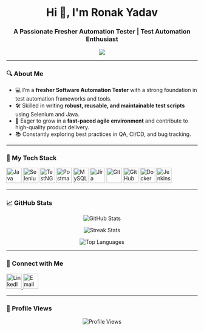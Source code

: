 <h1 align="center">Hi 👋, I'm Ronak Yadav</h1>
<h3 align="center">A Passionate Fresher Automation Tester | Test Automation Enthusiast</h3>

<p align="center">
  <img src="https://readme-typing-svg.herokuapp.com/?lines=Java%20%7C%20Selenium%20%7C%20TestNG%20%7C%20Jira%20%7C%20GitHub%20%7C%20SQL%20%7C%20Postman%20%7C%20Docker%20%7C%20Jenkins;Always%20Learning%20New%20Things!&center=true&width=500&height=45">
</p>

---

### 🔍 About Me

- 💻 I’m a **fresher Software Automation Tester** with a strong foundation in test automation frameworks and tools.
- 🛠 Skilled in writing **robust, reusable, and maintainable test scripts** using Selenium and Java.
- 🚀 Eager to grow in a **fast-paced agile environment** and contribute to high-quality product delivery.
- 📚 Constantly exploring best practices in QA, CI/CD, and bug tracking.

---

### 🧰 My Tech Stack

<p align="left">
  <img src="https://cdn.jsdelivr.net/gh/devicons/devicon/icons/java/java-original.svg" alt="Java" width="40" height="40"/>
  <img src="https://raw.githubusercontent.com/SeleniumHQ/selenium/main/common/src/web/images/logo.svg" alt="Selenium" width="40" height="40"/>
  <img src="https://seeklogo.com/images/T/testng-logo-4695B451EE-seeklogo.com.png" alt="TestNG" width="40" height="40"/>
  <img src="https://cdn.worldvectorlogo.com/logos/postman.svg" alt="Postman" width="40" height="40"/>
  <img src="https://cdn.jsdelivr.net/gh/devicons/devicon/icons/mysql/mysql-original.svg" alt="MySQL" width="40" height="40"/>
  <img src="https://cdn.icon-icons.com/icons2/3053/PNG/512/jira_alt_macos_bigsur_icon_189290.png" alt="Jira" width="40" height="40"/>
  <img src="https://cdn.jsdelivr.net/gh/devicons/devicon/icons/git/git-original.svg" alt="Git" width="40" height="40"/>
  <img src="https://cdn.jsdelivr.net/gh/devicons/devicon/icons/github/github-original.svg" alt="GitHub" width="40" height="40"/>
  <img src="https://cdn.jsdelivr.net/gh/devicons/devicon/icons/docker/docker-original.svg" alt="Docker" width="40" height="40"/>
  <img src="https://www.jenkins.io/images/logos/jenkins/jenkins.svg" alt="Jenkins" width="40" height="40"/>
</p>

---

### 📈 GitHub Stats

<p align="center">
  <img src="https://github-readme-stats.vercel.app/api?username=Ronak010325&show_icons=true&theme=tokyonight" alt="GitHub Stats" />
</p>

<p align="center">
  <img src="https://github-readme-streak-stats.herokuapp.com/?user=Ronak010325&theme=tokyonight" alt="Streak Stats" />
</p>

<p align="center">
  <img src="https://github-readme-stats.vercel.app/api/top-langs/?username=Ronak010325&layout=compact&theme=tokyonight" alt="Top Languages" />
</p>

---

### 🔗 Connect with Me

<p align="left">
  <a href="https://linkedin.com/in/your-linkedin-id" target="_blank">
    <img src="https://cdn.jsdelivr.net/gh/devicons/devicon/icons/linkedin/linkedin-original.svg" alt="LinkedIn" width="40" height="40"/>
  </a>
  <a href="mailto:your.email@example.com">
    <img src="https://cdn-icons-png.flaticon.com/512/732/732200.png" alt="Email" width="40" height="40"/>
  </a>
</p>

---

### 📌 Profile Views

<p align="center">
  <img src="https://komarev.com/ghpvc/?username=ronakyadav-username&label=Profile%20views&color=0e75b6&style=flat" alt="Profile Views" />
</p>
